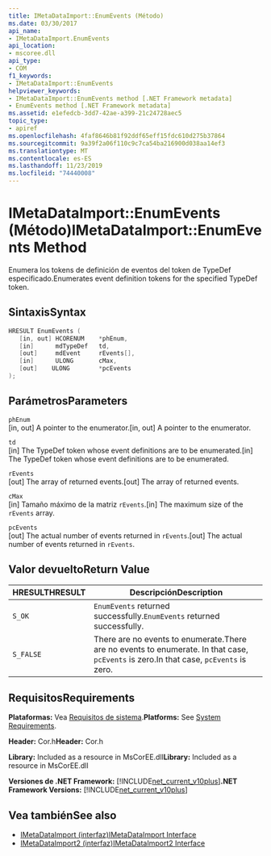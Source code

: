 ```yaml
---
title: IMetaDataImport::EnumEvents (Método)
ms.date: 03/30/2017
api_name:
- IMetaDataImport.EnumEvents
api_location:
- mscoree.dll
api_type:
- COM
f1_keywords:
- IMetaDataImport::EnumEvents
helpviewer_keywords:
- IMetaDataImport::EnumEvents method [.NET Framework metadata]
- EnumEvents method [.NET Framework metadata]
ms.assetid: e1efedcb-3dd7-42ae-a399-21c24728aec5
topic_type:
- apiref
ms.openlocfilehash: 4faf8646b81f92ddf65eff15fdc610d275b37864
ms.sourcegitcommit: 9a39f2a06f110c9c7ca54ba216900d038aa14ef3
ms.translationtype: MT
ms.contentlocale: es-ES
ms.lasthandoff: 11/23/2019
ms.locfileid: "74440008"
---
```

# <a name="imetadataimportenumevents-method"></a><span data-ttu-id="fad53-102">IMetaDataImport::EnumEvents (Método)</span><span class="sxs-lookup"><span data-stu-id="fad53-102">IMetaDataImport::EnumEvents Method</span></span>
<span data-ttu-id="fad53-103">Enumera los tokens de definición de eventos del token de TypeDef especificado.</span><span class="sxs-lookup"><span data-stu-id="fad53-103">Enumerates event definition tokens for the specified TypeDef token.</span></span>  
  
## <a name="syntax"></a><span data-ttu-id="fad53-104">Sintaxis</span><span class="sxs-lookup"><span data-stu-id="fad53-104">Syntax</span></span>  
  
```cpp  
HRESULT EnumEvents (   
   [in, out] HCORENUM    *phEnum,   
   [in]      mdTypeDef   td,   
   [out]     mdEvent     rEvents[],   
   [in]      ULONG       cMax,  
   [out]    ULONG        *pcEvents  
);  
```  
  
## <a name="parameters"></a><span data-ttu-id="fad53-105">Parámetros</span><span class="sxs-lookup"><span data-stu-id="fad53-105">Parameters</span></span>  
 `phEnum`  
 <span data-ttu-id="fad53-106">[in, out] A pointer to the enumerator.</span><span class="sxs-lookup"><span data-stu-id="fad53-106">[in, out] A pointer to the enumerator.</span></span>  
  
 `td`  
 <span data-ttu-id="fad53-107">[in] The TypeDef token whose event definitions are to be enumerated.</span><span class="sxs-lookup"><span data-stu-id="fad53-107">[in] The TypeDef token whose event definitions are to be enumerated.</span></span>  
  
 `rEvents`  
 <span data-ttu-id="fad53-108">[out] The array of returned events.</span><span class="sxs-lookup"><span data-stu-id="fad53-108">[out] The array of returned events.</span></span>  
  
 `cMax`  
 <span data-ttu-id="fad53-109">[in] Tamaño máximo de la matriz `rEvents`.</span><span class="sxs-lookup"><span data-stu-id="fad53-109">[in] The maximum size of the `rEvents` array.</span></span>  
  
 `pcEvents`  
 <span data-ttu-id="fad53-110">[out] The actual number of events returned in `rEvents`.</span><span class="sxs-lookup"><span data-stu-id="fad53-110">[out] The actual number of events returned in `rEvents`.</span></span>  
  
## <a name="return-value"></a><span data-ttu-id="fad53-111">Valor devuelto</span><span class="sxs-lookup"><span data-stu-id="fad53-111">Return Value</span></span>  
  
|<span data-ttu-id="fad53-112">HRESULT</span><span class="sxs-lookup"><span data-stu-id="fad53-112">HRESULT</span></span>|<span data-ttu-id="fad53-113">Descripción</span><span class="sxs-lookup"><span data-stu-id="fad53-113">Description</span></span>|  
|-------------|-----------------|  
|`S_OK`|<span data-ttu-id="fad53-114">`EnumEvents` returned successfully.</span><span class="sxs-lookup"><span data-stu-id="fad53-114">`EnumEvents` returned successfully.</span></span>|  
|`S_FALSE`|<span data-ttu-id="fad53-115">There are no events to enumerate.</span><span class="sxs-lookup"><span data-stu-id="fad53-115">There are no events to enumerate.</span></span> <span data-ttu-id="fad53-116">In that case, `pcEvents` is zero.</span><span class="sxs-lookup"><span data-stu-id="fad53-116">In that case, `pcEvents` is zero.</span></span>|  
  
## <a name="requirements"></a><span data-ttu-id="fad53-117">Requisitos</span><span class="sxs-lookup"><span data-stu-id="fad53-117">Requirements</span></span>  
 <span data-ttu-id="fad53-118">**Plataformas:** Vea [Requisitos de sistema](../../../../docs/framework/get-started/system-requirements.md).</span><span class="sxs-lookup"><span data-stu-id="fad53-118">**Platforms:** See [System Requirements](../../../../docs/framework/get-started/system-requirements.md).</span></span>  
  
 <span data-ttu-id="fad53-119">**Header:** Cor.h</span><span class="sxs-lookup"><span data-stu-id="fad53-119">**Header:** Cor.h</span></span>  
  
 <span data-ttu-id="fad53-120">**Library:** Included as a resource in MsCorEE.dll</span><span class="sxs-lookup"><span data-stu-id="fad53-120">**Library:** Included as a resource in MsCorEE.dll</span></span>  
  
 <span data-ttu-id="fad53-121">**Versiones de .NET Framework:** [!INCLUDE[net_current_v10plus](../../../../includes/net-current-v10plus-md.md)]</span><span class="sxs-lookup"><span data-stu-id="fad53-121">**.NET Framework Versions:** [!INCLUDE[net_current_v10plus](../../../../includes/net-current-v10plus-md.md)]</span></span>  
  
## <a name="see-also"></a><span data-ttu-id="fad53-122">Vea también</span><span class="sxs-lookup"><span data-stu-id="fad53-122">See also</span></span>

- [<span data-ttu-id="fad53-123">IMetaDataImport (interfaz)</span><span class="sxs-lookup"><span data-stu-id="fad53-123">IMetaDataImport Interface</span></span>](../../../../docs/framework/unmanaged-api/metadata/imetadataimport-interface.md)
- [<span data-ttu-id="fad53-124">IMetaDataImport2 (interfaz)</span><span class="sxs-lookup"><span data-stu-id="fad53-124">IMetaDataImport2 Interface</span></span>](../../../../docs/framework/unmanaged-api/metadata/imetadataimport2-interface.md)
